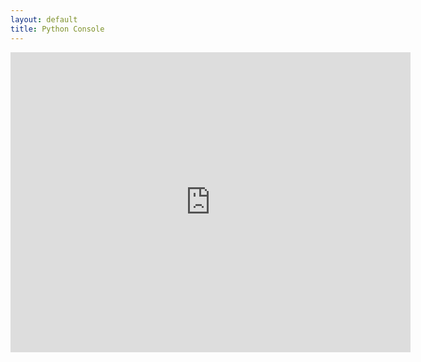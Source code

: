 ```yaml
---
layout: default
title: Python Console
---
```


<iframe
      style="width: 640px; height: 480px; border: none;"
      name="embedded_python_anywhere"
      src="https://www.pythonanywhere.com/embedded/">
</iframe>
